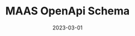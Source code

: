 ---
layout: page
title: MAAS OpenApi Schema
description: MAAS API in OpenAPI form
highlights:
    - This is the documentation for the API that lets you control and query MAAS.
    - Uses the OpenAPI Specification, allowing you to create your own language-agnostic MAAS interface.
img: assets/img/icons/MAAS.png
redirect: https://maas.io/docs/api
category: work
date: "2022-07-11"
date: "2023-03-01"
---